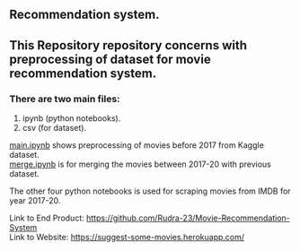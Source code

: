 ## Recommendation system.

## This Repository repository concerns with preprocessing of dataset for movie recommendation system.

### There are two main files:
1. ipynb (python notebooks).
2. csv (for dataset). 

<a href="https://github.com/Rudra-23/recommendation-system-python/blob/master/main.ipynb">main.ipynb</a> shows preprocessing of movies before 2017 from Kaggle dataset.
<br>
<a href="https://github.com/Rudra-23/recommendation-system-python/blob/master/merge.ipynb">merge.ipynb</a> is for merging the movies between 2017-20 with previous dataset. 
<br>

The other four python notebooks is used for scraping movies from IMDB for year 2017-20.

Link to End Product: https://github.com/Rudra-23/Movie-Recommendation-System
<br>
Link to Website: https://suggest-some-movies.herokuapp.com/
